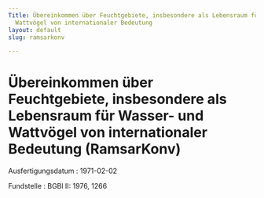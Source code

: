 ```yaml
---
Title: Übereinkommen über Feuchtgebiete, insbesondere als Lebensraum für Wasser- und
  Wattvögel von internationaler Bedeutung
layout: default
slug: ramsarkonv

---
```


# Übereinkommen über Feuchtgebiete, insbesondere als Lebensraum für Wasser- und Wattvögel von internationaler Bedeutung (RamsarKonv)

Ausfertigungsdatum
:   1971-02-02

Fundstelle
:   BGBl II: 1976, 1266

